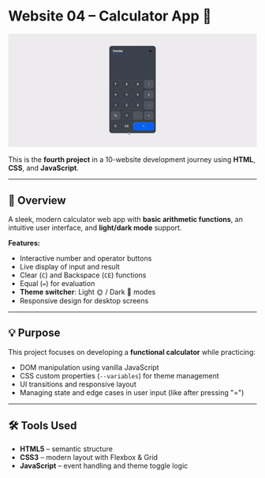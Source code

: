 # Website 04 – Calculator App 🧮

![Calculator Screenshot](./Final%20Gif.gif) <!-- Replace with actual screenshot path -->

This is the **fourth project** in a 10-website development journey using **HTML**, **CSS**, and **JavaScript**.

---

## 📌 Overview

A sleek, modern calculator web app with **basic arithmetic functions**, an intuitive user interface, and **light/dark mode** support.

**Features:**
- Interactive number and operator buttons  
- Live display of input and result  
- Clear (`C`) and Backspace (`CE`) functions  
- Equal (`=`) for evaluation  
- **Theme switcher**: Light 🌞 / Dark 🌙 modes  
- Responsive design for desktop screens

---

## 💡 Purpose

This project focuses on developing a **functional calculator** while practicing:
- DOM manipulation using vanilla JavaScript  
- CSS custom properties (`--variables`) for theme management  
- UI transitions and responsive layout  
- Managing state and edge cases in user input (like after pressing "=")

---

## 🛠 Tools Used

- **HTML5** – semantic structure  
- **CSS3** – modern layout with Flexbox & Grid  
- **JavaScript** – event handling and theme toggle logic
 